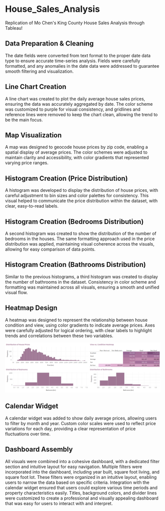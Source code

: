 # House_Sales_Analysis
Replication of Mo Chen's King County House Sales Analysis through Tableau!

## Data Preparation & Cleaning
The date fields were converted from text format to the proper date data type to ensure accurate time-series analysis. Fields were carefully formatted, and any anomalies in the date data were addressed to guarantee smooth filtering and visualization.

## Line Chart Creation
A line chart was created to plot the daily average house sales prices, ensuring the data was accurately aggregated by date. The color scheme was customized to purple for visual consistency, and gridlines and reference lines were removed to keep the chart clean, allowing the trend to be the main focus.

## Map Visualization
A map was designed to geocode house prices by zip code, enabling a spatial display of average prices. The color schemes were adjusted to maintain clarity and accessibility, with color gradients that represented varying price ranges.

## Histogram Creation (Price Distribution)
A histogram was developed to display the distribution of house prices, with careful adjustment to bin sizes and color palettes for consistency. This visual helped to communicate the price distribution within the dataset, with clear, easy-to-read labels.

## Histogram Creation (Bedrooms Distribution)
A second histogram was created to show the distribution of the number of bedrooms in the houses. The same formatting approach used in the price distribution was applied, maintaining visual coherence across the visuals, allowing for easy comparison of data points.

## Histogram Creation (Bathrooms Distribution)
Similar to the previous histograms, a third histogram was created to display the number of bathrooms in the dataset. Consistency in color scheme and formatting was maintained across all visuals, ensuring a smooth and unified visual flow.

## Heatmap Design
A heatmap was designed to represent the relationship between house condition and view, using color gradients to indicate average prices. Axes were carefully adjusted for logical ordering, with clear labels to highlight trends and correlations between these two variables.

![image alt](https://github.com/CMariserla/House_Sales_-Analysis/blob/fbc9b221bf345b1018372675129f17fef593922f/KCbottom.PNG)

## Calendar Widget
A calendar widget was added to show daily average prices, allowing users to filter by month and year. Custom color scales were used to reflect price variations for each day, providing a clear representation of price fluctuations over time.

## Dashboard Assembly
All visuals were combined into a cohesive dashboard, with a dedicated filter section and intuitive layout for easy navigation. Multiple filters were incorporated into the dashboard, including year built, square foot living, and square foot lot. These filters were organized in an intuitive layout, enabling users to narrow the data based on specific criteria. Integration with the calendar widget ensured that users could explore various time periods and property characteristics easily.
Titles, background colors, and divider lines were customized to create a professional and visually appealing dashboard that was easy for users to interact with and interpret.
